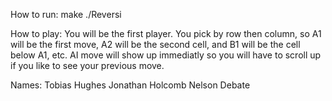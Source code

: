 How to run:
make
./Reversi

How to play:
You will be the first player. You pick by row then column, so A1 will be the
first move, A2 will be the second cell, and B1 will be the cell below A1, etc.
AI move will show up immediatly so you will have to scroll up if you like to
see your previous move.

Names:
Tobias Hughes
Jonathan Holcomb
Nelson Debate

